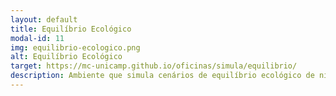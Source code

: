 ```yaml
---
layout: default
title: Equilíbrio Ecológico
modal-id: 11
img: equilibrio-ecologico.png
alt: Equilíbrio Ecológico
target: https://mc-unicamp.github.io/oficinas/simula/equilibrio/
description: Ambiente que simula cenários de equilíbrio ecológico de nível primário, secundário e terciário, a exemplo dos vegetais, herbívoros e carnívoros, ou com papéis equivalentes no mundo microscópico. Faixa etária recomendada - 8 a 12 anos.
---
```

